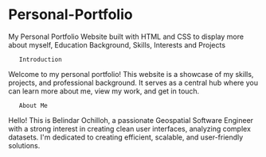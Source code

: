 # Personal-Portfolio
My Personal Portfolio Website built with HTML and CSS to display more about myself, Education Background, Skills, Interests and Projects

       Introduction
Welcome to my personal portfolio! This website is a showcase of my skills, projects, and professional background. It serves as a central hub where you can learn more about me, view my work, and get in touch.

       About Me
Hello! This is Belindar Ochilloh, a passionate Geospatial Software Engineer with a strong interest in creating clean user interfaces, analyzing complex datasets. I'm dedicated to creating efficient, scalable, and user-friendly solutions.

